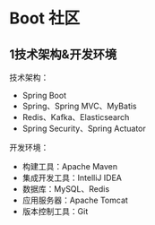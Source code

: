 # Boot 社区
## 1技术架构&开发环境
技术架构：
- Spring Boot
- Spring、Spring MVC、MyBatis
- Redis、Kafka、Elasticsearch
- Spring Security、Spring Actuator

开发环境：
- 构建工具：Apache Maven
- 集成开发工具：IntelliJ IDEA
- 数据库：MySQL、Redis
- 应用服务器：Apache Tomcat
- 版本控制工具：Git

